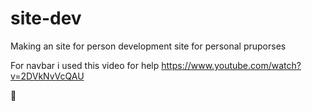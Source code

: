 # site-dev
Making an site for person development
site for personal pruporses





For navbar i used this video for help
https://www.youtube.com/watch?v=2DVkNvVcQAU

💅

